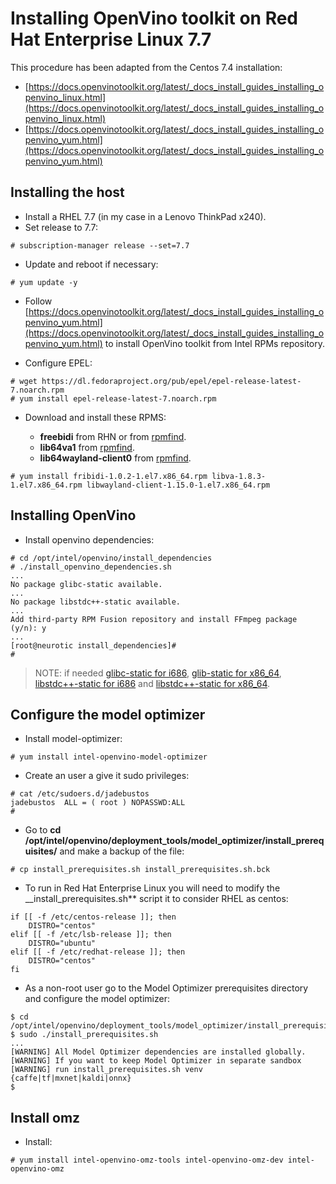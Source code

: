 # Installing OpenVino toolkit on Red Hat Enterprise Linux 7.7

This procedure has been adapted from the Centos 7.4 installation:

* [https://docs.openvinotoolkit.org/latest/_docs_install_guides_installing_openvino_linux.html](https://docs.openvinotoolkit.org/latest/_docs_install_guides_installing_openvino_linux.html)
* [https://docs.openvinotoolkit.org/latest/_docs_install_guides_installing_openvino_yum.html](https://docs.openvinotoolkit.org/latest/_docs_install_guides_installing_openvino_yum.html)

## Installing the host

* Install a RHEL 7.7 (in my case in a Lenovo ThinkPad x240).
* Set release to 7.7:

```
# subscription-manager release --set=7.7
```
* Update and reboot if necessary:

```
# yum update -y
```
* Follow [https://docs.openvinotoolkit.org/latest/_docs_install_guides_installing_openvino_yum.html](https://docs.openvinotoolkit.org/latest/_docs_install_guides_installing_openvino_yum.html) to install OpenVino toolkit from Intel RPMs repository.

* Configure EPEL:

```
# wget https://dl.fedoraproject.org/pub/epel/epel-release-latest-7.noarch.rpm
# yum install epel-release-latest-7.noarch.rpm
```

* Download and install these RPMS:

  * **freebidi** from RHN or from [rpmfind](https://rpmfind.net/linux/centos/7.7.1908/os/x86_64/Packages/fribidi-1.0.2-1.el7.x86_64.rpm).
  * **lib64va1** from [rpmfind](https://rpmfind.net/linux/centos/7.7.1908/os/x86_64/Packages/libva-1.8.3-1.el7.x86_64.rpm).
  * **lib64wayland-client0** from [rpmfind](https://rpmfind.net/linux/centos/7.7.1908/os/x86_64/Packages/libwayland-client-1.15.0-1.el7.x86_64.rpm).

```
# yum install fribidi-1.0.2-1.el7.x86_64.rpm libva-1.8.3-1.el7.x86_64.rpm libwayland-client-1.15.0-1.el7.x86_64.rpm
```

## Installing OpenVino

* Install openvino dependencies:

```
# cd /opt/intel/openvino/install_dependencies
# ./install_openvino_dependencies.sh 
...
No package glibc-static available.
...
No package libstdc++-static available.
...
Add third-party RPM Fusion repository and install FFmpeg package (y/n): y
...
[root@neurotic install_dependencies]# 
#
```

> NOTE: if needed [glibc-static for i686](https://rpmfind.net/linux/centos/7.7.1908/os/x86_64/Packages/libstdc++-static-4.8.5-39.el7.i686.rpm), [glib-static for x86_64](https://rpmfind.net/linux/centos/7.7.1908/os/x86_64/Packages/libstdc++-static-4.8.5-39.el7.x86_64.rpm), [libstdc++-static for i686](https://rpmfind.net/linux/centos/7.7.1908/os/x86_64/Packages/libstdc++-static-4.8.5-39.el7.i686.rpm) and [libstdc++-static for x86_64](https://rpmfind.net/linux/centos/7.7.1908/os/x86_64/Packages/libstdc++-static-4.8.5-39.el7.x86_64.rpm).

## Configure the model optimizer

* Install model-optimizer:

```
# yum install intel-openvino-model-optimizer
```

* Create an user a give it sudo privileges:

```
# cat /etc/sudoers.d/jadebustos 
jadebustos	ALL = ( root ) NOPASSWD:ALL
# 
```

* Go to __cd /opt/intel/openvino/deployment_tools/model_optimizer/install_prerequisites/__ and make a backup of the file:

```
# cp install_prerequisites.sh install_prerequisites.sh.bck
```

* To run in Red Hat Enterprise Linux you will need to modify the __install_prerequisites.sh** script it to consider RHEL as centos:

```
if [[ -f /etc/centos-release ]]; then
    DISTRO="centos"
elif [[ -f /etc/lsb-release ]]; then
    DISTRO="ubuntu"
elif [[ -f /etc/redhat-release ]]; then
    DISTRO="centos"
fi
```

* As a non-root user go to the Model Optimizer prerequisites directory and configure the model optimizer:

```
$ cd /opt/intel/openvino/deployment_tools/model_optimizer/install_prerequisites
$ sudo ./install_prerequisites.sh
...
[WARNING] All Model Optimizer dependencies are installed globally.
[WARNING] If you want to keep Model Optimizer in separate sandbox
[WARNING] run install_prerequisites.sh venv {caffe|tf|mxnet|kaldi|onnx}
$
```

## Install omz

* Install:

```
# yum install intel-openvino-omz-tools intel-openvino-omz-dev intel-openvino-omz
```
